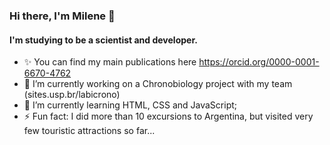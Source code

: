 ### Hi there, I'm Milene 👋

#### I'm studying to be a scientist and developer.

- ✨ You can find my main publications here https://orcid.org/0000-0001-6670-4762 
- 🔭 I’m currently working on a Chronobiology project with my team (sites.usp.br/labicrono)
- 🌱 I’m currently learning HTML, CSS and JavaScript;
- ⚡ Fun fact: I did more than 10 excursions to Argentina, but visited very few touristic attractions so far...

<!--
**MileneGJ/MileneGJ** is a ✨ _special_ ✨ repository because its `README.md` (this file) appears on your GitHub profile.

Here are some ideas to get you started:

- 🔭 I’m currently working on ...
- 🌱 I’m currently learning ...
- 👯 I’m looking to collaborate on ...
- 🤔 I’m looking for help with ...
- 💬 Ask me about ...
- 📫 How to reach me: ...
- 😄 Pronouns: ...
- ⚡ Fun fact: ...
-->
